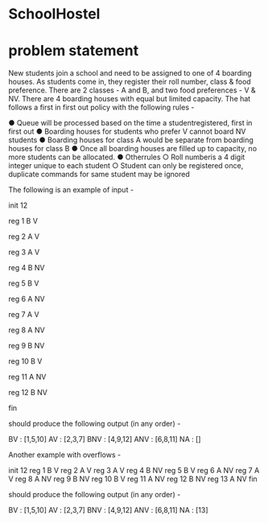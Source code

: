 # SchoolHostel



# problem statement 

New students join a school and need to be assigned to one of 4 boarding houses. As students come in,
they register their roll number, class & food preference. There are 2 classes - A and B, and two food
preferences - V & NV. There are 4 boarding houses with equal but limited capacity. 
The hat follows a
first in first out policy with the following rules -

● Queue will be processed based on the time a studentregistered, first in first out
● Boarding houses for students who prefer V cannot board NV students
● Boarding houses for class A would be separate from boarding houses for class B
● Once all boarding houses are filled up to capacity, no more students can be allocated.
● Otherrules
    ○ Roll numberis a 4 digit integer unique to each student
    ○ Student can only be registered once, duplicate commands for same student may be
        ignored

The following is an example of input -

init 12

reg 1 B V

reg 2 A V

reg 3 A V

reg 4 B NV

reg 5 B V

reg 6 A NV

reg 7 A V

reg 8 A NV

reg 9 B NV

reg 10 B V

reg 11 A NV

reg 12 B NV

fin

should produce the following output (in any order) -


BV : [1,5,10]
AV : [2,3,7]
BNV : [4,9,12]
ANV : [6,8,11]
NA : []


Another example with overflows -

init 12
reg 1 B V
reg 2 A V
reg 3 A V
reg 4 B NV
reg 5 B V
reg 6 A NV
reg 7 A V
reg 8 A NV
reg 9 B NV
reg 10 B V
reg 11 A NV
reg 12 B NV
reg 13 A NV
fin

should produce the following output (in any order) - 

BV : [1,5,10]
AV : [2,3,7]
BNV : [4,9,12]
ANV : [6,8,11]
NA : [13]







